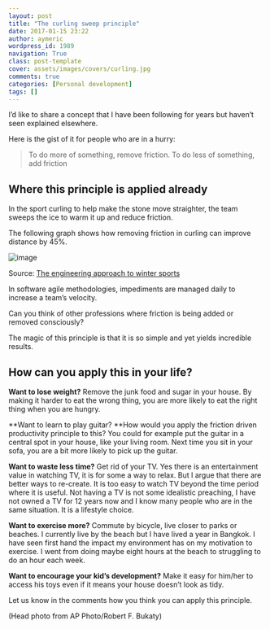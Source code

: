 ```yaml
---
layout: post
title: "The curling sweep principle"
date: 2017-01-15 23:22
author: aymeric
wordpress_id: 1989
navigation: True
class: post-template
cover: assets/images/covers/curling.jpg
comments: true
categories: [Personal development]
tags: []
---
```

I’d like to share a concept that I have been following for years but haven’t seen explained elsewhere.

<!--more-->

Here is the gist of it for people who are in a hurry:


>To do more of something, remove friction.
To do less of something, add friction




## Where this principle is applied already


In the sport curling to help make the stone move straighter, the team sweeps the ice to warm it up and reduce friction.

The following graph shows how removing friction in curling can improve distance by 45%.

![image](http://weekplan.net/wp-content/uploads/2017/01/image.png "image")

Source: [The engineering approach to winter sports](https://books.google.com.au/books?id=WP6zCgAAQBAJ&amp;printsec=frontcover&amp;source=gbs_ge_summary_r&amp;cad=0#v=onepage&amp;q&amp;f=false)

In software agile methodologies, impediments are managed daily to increase a team’s velocity.

Can you think of other professions where friction is being added or removed consciously?

The magic of this principle is that it is so simple and yet yields incredible results.


## How can you apply this in your life?


**Want to lose weight?** Remove the junk food and sugar in your house. By making it harder to eat the wrong thing, you are more likely to eat the right thing when you are hungry.

**Want to learn to play guitar? **How would you apply the friction driven productivity principle to this? You could for example put the guitar in a central spot in your house, like your living room. Next time you sit in your sofa, you are a bit more likely to pick up the guitar.

**Want to waste less time?** Get rid of your TV. Yes there is an entertainment value in watching TV, it is for some a way to relax. But I argue that there are better ways to re-create. It is too easy to watch TV beyond the time period where it is useful. Not having a TV is not some idealistic preaching, I have not owned a TV for 12 years now and I know many people who are in the same situation. It is a lifestyle choice.

**Want to exercise more?** Commute by bicycle, live closer to parks or beaches. I currently live by the beach but I have lived a year in Bangkok. I have seen first hand the impact my environment has on my motivation to exercise. I went from doing maybe eight hours at the beach to struggling to do an hour each week.

**Want to encourage your kid’s development?** Make it easy for him/her to access his toys even if it means your house doesn’t look as tidy.

Let us know in the comments how you think you can apply this principle.

(Head photo from AP Photo/Robert F. Bukaty)

